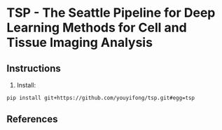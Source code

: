 # TSP - The Seattle Pipeline for Deep Learning Methods for Cell and Tissue Imaging Analysis



## Instructions

1. Install:

```
pip install git+https://github.com/youyifong/tsp.git#egg=tsp
```

## References


